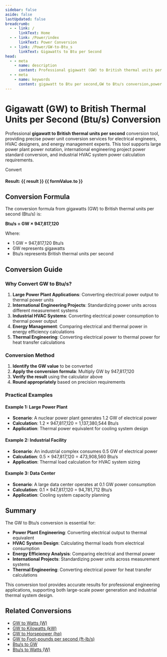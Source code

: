 ```yaml
---
sidebar: false
aside: false
lastUpdated: false
breadcrumb:
  - - link: /
      linkText: Home
  - - link: /Power/index
      linkText: Power Conversion
  - - link: /Power/GW-to-Btu_s
      linkText: Gigawatts to Btu per Second
head:
  - - meta
    - name: description
      content: Professional gigawatt (GW) to British thermal units per second (Btu/s) conversion tool, providing precise power unit conversion formulas, real-time calculator, and detailed application scenarios. Suitable for large power plant power conversion, industrial HVAC system design, international engineering project power standard conversion, and other professional fields.
  - - meta
    - name: keywords
      content: gigawatt to Btu per second,GW to Btu/s conversion,power unit conversion formula,power unit conversion tool,industrial HVAC power units,large power plant power,electrical system power conversion,international power standards,HVAC power calculation,energy engineering unit conversion,power plant power notation,refrigeration system power,thermal engineering calculation,electrical engineering conversion,energy management tools
---
```

# Gigawatt (GW) to British Thermal Units per Second (Btu/s) Conversion

Professional **gigawatt to British thermal units per second** conversion tool, providing precise power unit conversion services for electrical engineers, HVAC designers, and energy management experts. This tool supports large power plant power notation, international engineering project power standard conversion, and industrial HVAC system power calculation requirements.

<script setup>
import { onMounted,reactive,inject ,ref  } from 'vue'
import { NButton,NForm ,NFormItem,NInput,NInputNumber,NSelect,NCard,useMessage ,NGrid ,NGi } from 'naive-ui'
import { defineClientComponent } from 'vitepress'
import { Power } from '../files';
const seoKey = [
  'gigawatt to Btu per second',
  'GW to Btu/s conversion',
  'power unit conversion',
  'large power plant power',
  'electrical system power conversion',
  'industrial HVAC power units',
  'international power standards',
  'HVAC power calculation',
  'energy engineering unit conversion',
  'power plant power notation',
  'refrigeration system power',
  'thermal engineering calculation',
  'electrical engineering conversion',
  'energy management tools',
  'ギガワット変換',
  'BTU毎秒変換',
  '電力単位換算',
  '発電所出力',
  '空調システム出力'
];
const convert = inject('convert')
const options =  [
  { "label": "Gigawatt (GW)","value": "GW" },
  { "label": "British Thermal Units per Second (Btu/s)","value": "Btu/s" }
];
const formRef = ref(null);
const rules = {
  number:{
    required: true,
    type: 'number',
    trigger: "blur",
    message: 'Please enter a number'
  },
  to:{
    required: true,
    trigger: "select",
    message: 'Please select conversion unit'
  }
};
const formValue = reactive({
  number: 1,
  from: 'GW',
  to: 'Btu/s'
});
const message = useMessage();
const result = ref(0);
const handleValidateClick = (e) => {
  e.preventDefault()
  formRef.value?.validate((errors) => {
    if (!errors) {
      result.value = convert(formValue.number, formValue.from, formValue.to);
    } else {
      message.error('Please check your input')
    }
  })
}
onMounted(() => {
  result.value = convert(formValue.number, formValue.from, formValue.to);
})
</script>

<NCard title="GW to Btu/s Converter">
  <NForm ref="formRef" :model="formValue" :rules="rules">
    <NGrid :cols="24" :x-gap="12">
      <NGi :span="8">
        <NFormItem label="Value" path="number">
          <NInputNumber v-model:value="formValue.number" @update:value="result = convert(formValue.number, formValue.from, formValue.to)" placeholder="Enter value" />
        </NFormItem>
      </NGi>
      <NGi :span="8">
        <NFormItem label="From" path="from">
          <NSelect v-model:value="formValue.from" @update:value="result = convert(formValue.number, formValue.from, formValue.to)" :options="options" />
        </NFormItem>
      </NGi>
      <NGi :span="8">
        <NFormItem label="To" path="to">
          <NSelect v-model:value="formValue.to" @update:value="result = convert(formValue.number, formValue.from, formValue.to)" :options="options" />
        </NFormItem>
      </NGi>
    </NGrid>
    <NFormItem>
      <NButton type="primary" @click="handleValidateClick">
        Convert
      </NButton>
    </NFormItem>
  </NForm>
  <div style="margin-top: 20px;">
    <strong>Result: {{ result }} {{ formValue.to }}</strong>
  </div>
</NCard>

## Conversion Formula

The conversion formula from gigawatts (GW) to British thermal units per second (Btu/s) is:

**Btu/s = GW × 947,817,120**

Where:
- 1 GW = 947,817,120 Btu/s
- GW represents gigawatts
- Btu/s represents British thermal units per second

## Conversion Guide

### Why Convert GW to Btu/s?

1. **Large Power Plant Applications**: Converting electrical power output to thermal power units
2. **International Engineering Projects**: Standardizing power units across different measurement systems
3. **Industrial HVAC Systems**: Converting electrical power consumption to thermal power output
4. **Energy Management**: Comparing electrical and thermal power in energy efficiency calculations
5. **Thermal Engineering**: Converting electrical power to thermal power for heat transfer calculations

### Conversion Method

1. **Identify the GW value** to be converted
2. **Apply the conversion formula**: Multiply GW by 947,817,120
3. **Verify the result** using the calculator above
4. **Round appropriately** based on precision requirements

### Practical Examples

#### Example 1: Large Power Plant
- **Scenario**: A nuclear power plant generates 1.2 GW of electrical power
- **Calculation**: 1.2 × 947,817,120 = 1,137,380,544 Btu/s
- **Application**: Thermal power equivalent for cooling system design

#### Example 2: Industrial Facility
- **Scenario**: An industrial complex consumes 0.5 GW of electrical power
- **Calculation**: 0.5 × 947,817,120 = 473,908,560 Btu/s
- **Application**: Thermal load calculation for HVAC system sizing

#### Example 3: Data Center
- **Scenario**: A large data center operates at 0.1 GW power consumption
- **Calculation**: 0.1 × 947,817,120 = 94,781,712 Btu/s
- **Application**: Cooling system capacity planning

## Summary

The GW to Btu/s conversion is essential for:
- **Power Plant Engineering**: Converting electrical output to thermal equivalent
- **HVAC System Design**: Calculating thermal loads from electrical consumption
- **Energy Efficiency Analysis**: Comparing electrical and thermal power
- **International Projects**: Standardizing power units across measurement systems
- **Thermal Engineering**: Converting electrical power for heat transfer calculations

This conversion tool provides accurate results for professional engineering applications, supporting both large-scale power generation and industrial thermal system design.

## Related Conversions

- [GW to Watts (W)](/Power/GW-to-W)
- [GW to Kilowatts (kW)](/Power/GW-to-kW)
- [GW to Horsepower (hp)](/Power/GW-to-hp)
- [GW to Foot-pounds per second (ft-lb/s)](/Power/GW-to-ft-lb_s)
- [Btu/s to GW](/Power/Btu_s-to-GW)
- [Btu/s to Watts (W)](/Power/Btu_s-to-W)